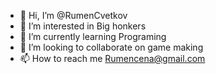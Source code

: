 - 👋 Hi, I’m @RumenCvetkov
- 👀 I’m interested in Big honkers
- 🌱 I’m currently learning Programing
- 💞️ I’m looking to collaborate on game making
- 📫 How to reach me Rumencena@gmail.com
